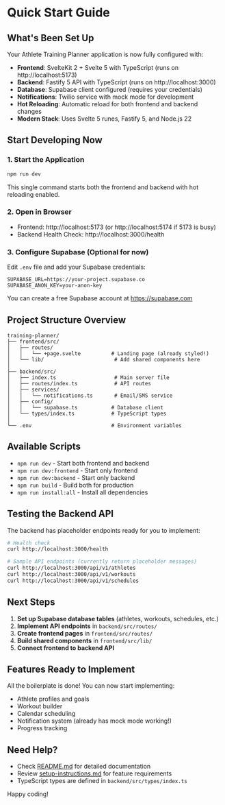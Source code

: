 # Quick Start Guide

## What's Been Set Up

Your Athlete Training Planner application is now fully configured with:

- **Frontend**: SvelteKit 2 + Svelte 5 with TypeScript (runs on http://localhost:5173)
- **Backend**: Fastify 5 API with TypeScript (runs on http://localhost:3000)
- **Database**: Supabase client configured (requires your credentials)
- **Notifications**: Twilio service with mock mode for development
- **Hot Reloading**: Automatic reload for both frontend and backend changes
- **Modern Stack**: Uses Svelte 5 runes, Fastify 5, and Node.js 22

## Start Developing Now

### 1. Start the Application

```bash
npm run dev
```

This single command starts both the frontend and backend with hot reloading enabled.

### 2. Open in Browser

- Frontend: http://localhost:5173 (or http://localhost:5174 if 5173 is busy)
- Backend Health Check: http://localhost:3000/health

### 3. Configure Supabase (Optional for now)

Edit `.env` file and add your Supabase credentials:

```env
SUPABASE_URL=https://your-project.supabase.co
SUPABASE_ANON_KEY=your-anon-key
```

You can create a free Supabase account at https://supabase.com

## Project Structure Overview

```
training-planner/
├── frontend/src/
│   ├── routes/
│   │   └── +page.svelte          # Landing page (already styled!)
│   └── lib/                       # Add shared components here
│
├── backend/src/
│   ├── index.ts                   # Main server file
│   ├── routes/index.ts            # API routes
│   ├── services/
│   │   └── notifications.ts       # Email/SMS service
│   ├── config/
│   │   └── supabase.ts           # Database client
│   └── types/index.ts            # TypeScript types
│
└── .env                          # Environment variables
```

## Available Scripts

- `npm run dev` - Start both frontend and backend
- `npm run dev:frontend` - Start only frontend
- `npm run dev:backend` - Start only backend
- `npm run build` - Build both for production
- `npm run install:all` - Install all dependencies

## Testing the Backend API

The backend has placeholder endpoints ready for you to implement:

```bash
# Health check
curl http://localhost:3000/health

# Sample API endpoints (currently return placeholder messages)
curl http://localhost:3000/api/v1/athletes
curl http://localhost:3000/api/v1/workouts
curl http://localhost:3000/api/v1/schedules
```

## Next Steps

1. **Set up Supabase database tables** (athletes, workouts, schedules, etc.)
2. **Implement API endpoints** in `backend/src/routes/`
3. **Create frontend pages** in `frontend/src/routes/`
4. **Build shared components** in `frontend/src/lib/`
5. **Connect frontend to backend API**

## Features Ready to Implement

All the boilerplate is done! You can now start implementing:

- Athlete profiles and goals
- Workout builder
- Calendar scheduling
- Notification system (already has mock mode working!)
- Progress tracking

## Need Help?

- Check [README.md](README.md) for detailed documentation
- Review [setup-instructions.md](setup-instructions.md) for feature requirements
- TypeScript types are defined in `backend/src/types/index.ts`

Happy coding!
